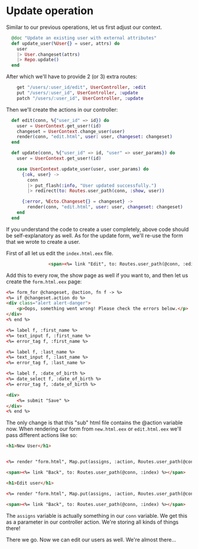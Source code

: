 # Update operation

Similar to our previous operations, let us first adjust our context.

```elixir
  @doc "Update an existing user with external attributes"
  def update_user(%User{} = user, attrs) do
    user
    |> User.changeset(attrs)
    |> Repo.update()
  end
```

After which we'll have to provide 2 (or 3) extra routes:

```elixir
    get "/users/:user_id/edit", UserController, :edit
    put "/users/:user_id", UserController, :update
    patch "/users/:user_id", UserController, :update
```

Then we'll create the actions in our controller:

```elixir
  def edit(conn, %{"user_id" => id}) do
    user = UserContext.get_user!(id)
    changeset = UserContext.change_user(user)
    render(conn, "edit.html", user: user, changeset: changeset)
  end

  def update(conn, %{"user_id" => id, "user" => user_params}) do
    user = UserContext.get_user!(id)

    case UserContext.update_user(user, user_params) do
      {:ok, user} ->
        conn
        |> put_flash(:info, "User updated successfully.")
        |> redirect(to: Routes.user_path(conn, :show, user))

      {:error, %Ecto.Changeset{} = changeset} ->
        render(conn, "edit.html", user: user, changeset: changeset)
    end
  end
```

If you understand the code to create a user completely, above code should be self-explanatory as well. As for the update form, we'll re-use the form that we wrote to create a user.

First of all let us edit the `index.html.eex` file.

```html
                <span><%= link "Edit", to: Routes.user_path(@conn, :edit, user) %></span>
```

Add this to every row, the show page as well if you want to, and then let us create the `form.html.eex` page:

```html
<%= form_for @changeset, @action, fn f -> %>
<%= if @changeset.action do %>
<div class="alert alert-danger">
    <p>Oops, something went wrong! Please check the errors below.</p>
</div>
<% end %>

<%= label f, :first_name %>
<%= text_input f, :first_name %>
<%= error_tag f, :first_name %>

<%= label f, :last_name %>
<%= text_input f, :last_name %>
<%= error_tag f, :last_name %>

<%= label f, :date_of_birth %>
<%= date_select f, :date_of_birth %>
<%= error_tag f, :date_of_birth %>

<div>
    <%= submit "Save" %>
</div>
<% end %>
```

The only change is that this "sub" html file contains the @action variable now. When rendering our form from `new.html.eex` or `edit.html.eex` we'll pass different actions like so:

```html
<h1>New User</h1>


<%= render "form.html", Map.put(assigns, :action, Routes.user_path(@conn, :create)) %>

<span><%= link "Back", to: Routes.user_path(@conn, :index) %></span>
```


```html
<h1>Edit user</h1>

<%= render "form.html", Map.put(assigns, :action, Routes.user_path(@conn, :update, @user)) %>

<span><%= link "Back", to: Routes.user_path(@conn, :index) %></span>
```

The `assigns` variable is actually something in our `conn` variable. We get this as a parameter in our controller action. We're storing all kinds of things there!

There we go. Now we can edit our users as well. We're almost there...
